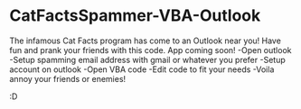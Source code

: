 CatFactsSpammer-VBA-Outlook
===========================

The infamous Cat Facts program has come to an Outlook near you! Have fun and prank your friends with this code. App coming soon!
-Open outlook
-Setup spamming email address with gmail or whatever you prefer
-Setup account on outlook
-Open VBA code
-Edit code to fit your needs
-Voila annoy your friends or enemies!

:D
